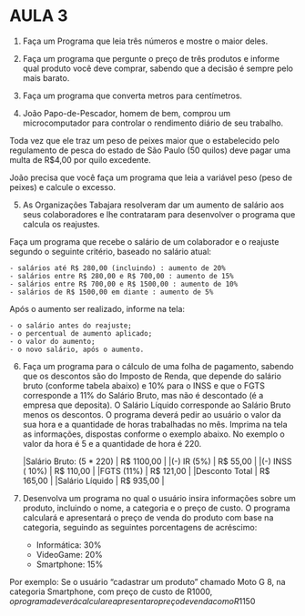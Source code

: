 # AULA 3

1. Faça um Programa que leia três números e mostre o maior deles.

2. Faça um programa que pergunte o preço de três produtos e informe qual produto você deve comprar, sabendo que a decisão é sempre pelo mais barato.

3. Faça um programa que converta metros para centímetros.

4. João Papo-de-Pescador, homem de bem, comprou um microcomputador para controlar o rendimento diário de seu trabalho.

Toda vez que ele traz um peso de peixes maior que o estabelecido pelo regulamento de pesca do estado de São Paulo (50 quilos) deve pagar uma multa de R$4,00 por quilo excedente.

João precisa que você faça um programa que leia a variável peso (peso de peixes) e calcule o excesso.

5. As Organizações Tabajara resolveram dar um aumento de salário aos seus colaboradores e lhe contrataram para desenvolver o programa que calcula os reajustes.

Faça um programa que recebe o salário de um colaborador e o reajuste segundo o seguinte critério, baseado no salário atual:

    - salários até R$ 280,00 (incluindo) : aumento de 20%
    - salários entre R$ 280,00 e R$ 700,00 : aumento de 15% 
    - salários entre R$ 700,00 e R$ 1500,00 : aumento de 10%
    - salários de R$ 1500,00 em diante : aumento de 5% 

Após o aumento ser realizado, informe na tela:

    - o salário antes do reajuste;
    - o percentual de aumento aplicado;
    - o valor do aumento;
    - o novo salário, após o aumento.

6. Faça um programa para o cálculo de uma folha de pagamento, sabendo que os descontos são do Imposto de Renda, que depende do salário bruto (conforme tabela abaixo) e 10% para o INSS e que o FGTS corresponde a 11% do Salário Bruto, mas não é descontado (é a empresa que deposita).
O Salário Líquido corresponde ao Salário Bruto menos os descontos. 
O programa deverá pedir ao usuário o valor da sua hora e a quantidade de horas trabalhadas no mês.
Imprima na tela as informações, dispostas conforme o exemplo abaixo. No exemplo o valor da hora é 5 e a quantidade de hora é 220.

    |Salário Bruto: (5 * 220) | R$ 1100,00 |
    |(-) IR (5%)              | R$   55,00 |
    |(-) INSS ( 10%)          | R$  110,00 |
    |FGTS (11%)               | R$  121,00 |
    |Desconto Total		      | R$  165,00 |
    |Salário Líquido          | R$  935,00 |

7. Desenvolva um programa no qual o usuário insira informações sobre um produto, incluindo o nome, a categoria e o preço de custo. O programa calculará e apresentará o preço de venda do produto com base na categoria, seguindo as seguintes porcentagens de acréscimo:

    - Informática: 30%
    - VideoGame: 20%
    - Smartphone: 15%

Por exemplo:
    Se o usuário “cadastrar um produto” chamado Moto G 8, na categoria Smartphone, com preço de custo de R$1000, o programa deverá calcular e apresentar o preço de venda como R$1150
